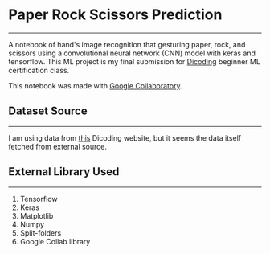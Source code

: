 # Paper Rock Scissors Prediction

-------

A notebook of hand's image recognition that gesturing paper, rock, and scissors using a convolutional neural network (CNN) model with keras and tensorflow. This ML project is my final submission for [Dicoding](https://dicoding.com) beginner ML certification class.

This notebook was made with [Google Collaboratory](https://colab.research.google.com/).

## Dataset Source

-------
I am using data from [this](https://dicodingacademy.blob.core.windows.net/picodiploma/ml_pemula_academy/rockpaperscissors.zip) Dicoding website, but it seems the data itself fetched from external source.

## External Library Used

-------

1. Tensorflow
2. Keras
3. Matplotlib
4. Numpy
5. Split-folders
6. Google Collab library